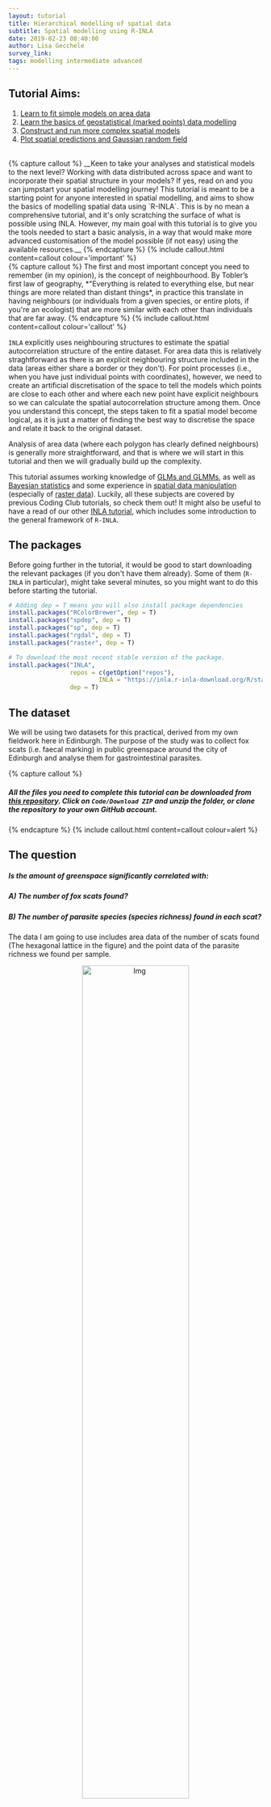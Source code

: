 ```yaml
---
layout: tutorial
title: Hierarchical modelling of spatial data
subtitle: Spatial modelling using R-INLA
date: 2019-02-23 08:40:00
author: Lisa Gecchele
survey_link:
tags: modelling intermediate advanced
---
```


## Tutorial Aims:

1. [Learn to fit simple models on area data](#lattice)
2. [Learn the basics of geostatistical (marked points) data modelling](#point)
3. [Construct and run more complex spatial models](#increasecomplexity)
4. [Plot spatial predictions and Gaussian random field](#modelpredictions)

<br>
{% capture callout %}
__Keen to take your analyses and statistical models to the next level? Working with data distributed across space and want to incorporate their spatial structure in your models? If yes, read on and you can jumpstart your spatial modelling journey! This tutorial is meant to be a starting point for anyone interested in spatial modelling, and aims to show the basics of modelling spatial data using `R-INLA`.
This is by no mean a comprehensive tutorial, and it's only scratching the surface of what is possible using INLA. However, my main goal with this tutorial is to give you the tools needed to start a basic analysis, in a way that would make more advanced customisation of the model possible (if not easy) using the available resources.__
{% endcapture %}
{% include callout.html content=callout colour='important' %}
<br>
{% capture callout %}
The first and most important concept you need to remember (in my opinion), is the concept of neighbourhood. By Tobler’s first law of geography, *"Everything is related to everything else, but near things are more related than distant things*, in practice this translate in having neighbours (or individuals from a given species, or entire plots, if you're an ecologist) that are more similar with each other than individuals that are far away.
{% endcapture %}
{% include callout.html content=callout colour='callout' %}


`INLA` explicitly uses neighbouring structures to estimate the spatial autocorrelation structure of the entire dataset. For area data this is relatively straghtforward as there is an explicit neighbouring structure included in the data (areas either share a border or they don't). For point processes (i.e., when you have just individual points with coordinates), however, we need to create an artificial discretisation of the space to tell the models which points are close to each other and where each new point have explicit neighbours so we can calculate the spatial autocorrelation structure among them. Once you understand this concept, the steps taken to fit a spatial model become logical, as it is just a matter of finding the best way to discretise the space and relate it back to the original dataset.

Analysis of area data (where each polygon has clearly defined neighbours) is generally more straightforward, and that is where we will start in this tutorial and then we will gradually build up the complexity.

This tutorial assumes working knowledge of <a href="https://ourcodingclub.github.io/tutorials/mixed-models/" target="_blank">GLMs and GLMMs</a>, as well as <a href="https://ourcodingclub.github.io/tutorials/mcmcglmm/" target="_blank">Bayesian statistics</a> and some experience in <a href="https://ourcodingclub.github.io/tutorials/maps/" target="_blank">spatial data manipulation</a> (especially of  <a href="https://ourcodingclub.github.io/tutorials/spatial/" target="_blank">raster data</a>). Luckily, all these subjects are covered by previous Coding Club tutorials, so check them out! It might also be useful to have a read of our other <a href="https://ourcodingclub.github.io/tutorials/inla/" target="_blank">INLA tutorial</a>, which includes some introduction to the general framework of `R-INLA`.

## The packages

Before going further in the tutorial, it would be good to start downloading the relevant packages (if you don't have them already). Some of them (`R-INLA` in particular), might take several minutes, so you might want to do this before starting the tutorial.

```R
# Adding dep = T means you will also install package dependencies
install.packages("RColorBrewer", dep = T)
install.packages("spdep", dep = T)
install.packages("sp", dep = T)
install.packages("rgdal", dep = T)
install.packages("raster", dep = T)

# To download the most recent stable version of the package.
install.packages("INLA",
                 repos = c(getOption("repos"),
                         INLA = "https://inla.r-inla-download.org/R/stable"),
                 dep = T)
```

## The dataset

We will be using two datasets for this practical, derived from my own fieldwork here in Edinburgh. The purpose of the study was to collect fox scats (i.e. faecal marking) in public greenspace around the city of Edinburgh and analyse them for gastrointestinal parasites.

{% capture callout %}
##### __All the files you need__ to complete this tutorial can be downloaded from [this repository](https://github.com/ourcodingclub/spatial-inla). __Click on `Code/Download ZIP` and unzip the folder, or clone the repository to your own GitHub account.__
{% endcapture %}
{% include callout.html content=callout colour=alert %}

## The question

##### Is the amount of greenspace significantly correlated with:
##### A) The number of fox scats found?
##### B) The number of parasite species (species richness) found in each scat?

The data I am going to use includes area data of the number of scats found (The hexagonal lattice in the figure) and the point data of the parasite richness we found per sample.

<center> <img src="{{ site.baseurl }}/assets/img/tutorials/spatial-inla/FIG01_Dataset.jpg" alt="Img" style="width: 65%; height:auto;"/></center>
<center>Dataset overview</center>

<a name="lattice"></a>
## Learn to fit simple models on area data

{% capture callout %}
These kind of data are normally found in epidemiological, ecological or social sciences studies. In brief, the data report a value (often it's the number of cases of a disease) per area, which could be an administrative district, such as a post-code area, council area, region and so on. The main characteristic of area data is that there are explicit neighbours for each area, which makes computing the autocorrelation structure much easier.
A special subset of area data are lattice data, which reports area data from a regular grid of cells (like what we have here). This type of area data is genrally preferable as the space is split in more comparable areas and the space discretisation is more even. However, having this kind of area data is rare, as lattice data are generally constructed specifically from points (in which case it would be best to use the points directly), while real area data generally are derived from surveys done at administrative district levels, which are not regular in shape by nature.  
{% endcapture %}
{% include callout.html content=callout colour='callout' %}

Modelling area data in INLA is relatively straightforward (at least compared to point datasets). This is due to the fact that the areas already have explicit neighbours (you can tell just looking at the figure which cells are next to which others).
This means that all we need to do is to translate this into an adjacency matrix which specifies the neighbouring system of our dataset in a way that INLA can understand, then we can fit the model straight away (this is firmly NOT the case with point datasets).

__The aim of this section is to carry out a spatial analysis on area data. Here, we are going to test the hypothesis that a higher greenspace ratio (a higher percentage of green areas) is associated with a higher number of scats found. We are going to use a dataset I have modified for the purpose of this tutorial. The data refer to the number of fox scats found in the city of Edinburgh during a 6 months survey of every public green area in the city.__

To do so, I have constructed a lattice that covers the study area, and for each zone recorded the number of scats found, along with the greenspace ratio, calculated using the <a href="https://digimap.edina.ac.uk/webhelp/os/data_information/os_products/scotlands_greenspace_map.htm" target="_blank">Greenspace Dataset</a> from Edina Digimap.

```R
# Load the lattice shapefile and the fox scat data
require(sp)  # package to work with spatial data
require(rgdal)  # package to work with spatial data

# Fox lattice is a spatial object containing the polygons constructed on the basis of the data
# (normally you would use administrative district)
Fox_Lattice <- readOGR("Fox_Lattice/Fox_Lattice.shp")

#Warning message:
#In readOGR("Fox_Lattice/Fox_Lattice.shp") : Z-dimension discarded
# Ignore this warning message, this is showing since there is not a z-value assigned to each cell (we have attached our response value as a data frame instead)

require(RColorBrewer)
# Create a colour palette to use in graphs
my.palette <- brewer.pal(n = 9, name = "YlOrRd")

# Visualise the number of scats across space
spplot(obj = Fox_Lattice, zcol = "Scat_No",
       col.regions = my.palette, cuts = 8)
```

<center> <img src="{{ site.baseurl }}/assets/img/tutorials/spatial-inla/FIG02_Scat_No.jpeg" alt="Img" style="width: 65%; height:auto;"/></center>
<center>Number of fox scats across space</center>

As mentioned previously, `INLA` needs to know which areas are neighbouring, so it can compute the spatial autocorrelation structure, we do that by computing the adjacency matrix.

``` R
# We can extract the data frame attached to the shape (file extensioon shp) object
Lattice_Data <- Fox_Lattice@data
str(Lattice_Data)

require(spdep)  # a package that can tabulate contiguity in spatial objects, i.e., the state of bordering or being in contact with something
require(INLA)  # for our models!

# Specify the adjacency matrix
Lattice_Temp <- poly2nb(Fox_Lattice)  # construct the neighbour list
nb2INLA("Lattice.graph", Lattice_Temp) # create the adjacency matrix in INLA format
Lattice.adj <- paste(getwd(),"/Lattice.graph",sep="") # name the object

inla.setOption(scale.model.default = F)
H <- inla.read.graph(filename = "Lattice.graph")  # and save it as a graph

# Plot adjacency matrix
image(inla.graph2matrix(H), xlab = "", ylab = "")
```

This matrix shows the neighbouring for each cell. You have the cell numerical ID (`ZONE_CODE`) on both axis and you can find which cells they are neighbouring with (plus the diagonal which means that the cells neighbour with themselves). For example you can trace with your eyes cell number 50 and see its neighbours (cells 49 and 51). Each line will have up to 6 neighbours (hexagons have 6 edges), corresponding to the number of neighbours of the lattice cell. Note that in this case the cells were already sorted in alphabetical order so they are only adjacent to ones with a similar name, so you have a clump of adjacent cells around the diagonal line. When using administrative districts this matrix will likely be messier.

<center> <img src="{{ site.baseurl }}/assets/img/tutorials/spatial-inla/FIG02b_Adjacency Matrix.jpeg" alt="Img" style="width: 65%; height:auto;"/></center>
<center>Adjacency matrix</center>

We also need to specify the model formula. This model will test whether there is a linear effect of greenspace ratio (`GS_ratio`) on the number of fox scats found in each area across Edinburgh. We will do the model formula first, which doesn't actually run our model, and we will do the running part in the next step.

``` R
formula <- Scat_No ~ 1 + GS_Ratio + # fixed effect
  f(ZONE_CODE, model = "bym",       # spatial effect: ZONE_CODE is a numeric identifier for each area in the lattice  (does not work with factors)
    graph = Lattice.adj)            # this specifies the neighbouring of the lattice areas
```

{% capture callout %}
_NOTE:_ The spatial effect is modelled using the BYM (Besag, York and Mollie's model) is the model type usually used to fit area data. CAR (conditional auto-regressive) and besag models are other options, but here we will focus on BYM since that is appropriate way to model the spatial effect when working with area data. Now we are ready to run our model!
{% endcapture %}
{% include callout.html content=callout colour='callout' %}

```r
# Finally, we can run the model using the inla() function
Mod_Lattice <- inla(formula,     
                    family = "poisson",  # since we are working with count data
                    data = Lattice_Data,
                    control.compute = list(cpo = T, dic = T, waic = T))  
# CPO, DIC and WAIC metric values can all be computed by specifying that in the control.compute option
# These values can then be used for model selection purposes if you wanted to do that

# Check out the model summary
summary(Mod_Lattice)
```

We've now ran our first `INLA` model, nice one!

__In the output you can find some general information about the model: the time it took to run, a summary of the fixed effects, and model selection criteria (if you have specified them in the model), as well as the precision for any random effects (in this case just our spatial component `ZONE_CODE`). It is important to remember that `INLA` works with precision (tau = 1/Variance), so higher values of precision would correspond to lower values of variance.__

We can see that `GS_Ratio` has a positive effect on the number of scats found (the 0.025q and 0.075 quantiles do not cross zero so this is a "significant" positive effect), and that the iid (random factorial effect) of `ZONE_CODE` id has a much lower precision than the spatial effect, which means that using `ZONE_CODE` as a standard factorial random effect would probably suffice in this case.

### Setting priors

__We can also set priors for the hyperparameters (the parameters of the prior distribution) by specifying them in the formula. `INLA` works with precision (tau = 1/Variance) so a very low precision corresponds to a very high variance by default. Keep in mind that the priors need to be specified for the linear predictor of the model (so they need to be transformed according to the data distribution) in this case they follow a log gamma distribution (since it's a Poisson model).__

```R
formula_p <- Scat_No ~ 1 + GS_Ratio +
  f( ZONE_CODE, model = "bym",
     graph = Lattice.adj,
     scale.model = TRUE,
     hyper = list(
       prec.unstruct = list(prior = "loggamma", param = c(1,0.001)),   # precision for the unstructured effect (residual noise)
       prec.spatial =  list(prior = "loggamma", param = c(1,0.001))    # precision for the spatial structured effect
       )
     )

Mod_Lattice_p <- inla(formula_p,
                    family = "poisson",
                    data = Lattice_Data,
                    control.compute = list(cpo = T)
                  )

summary(Mod_Lattice_p)

# We can extract the summary of the fixed effects (in this case only GS)
round(Mod_Lattice$summary.fixed, 3)
```

The posterior mean for the random (spatial) effect can also be computed and plotted overlayed to the lattice. To do so, we need to extract the posterior mean of the spatial effect for each of the cells in the lattice (using the `emarginal()` function) and then add it to the original shapefile so we can map it.

This represents the distribution in space of the response variable, once you accounted for the covariates included in the model. Think of it as the "real distribution" of the response variable in space, according to the model (obviously this is only as good as the model we have and will suffer if the estimation are poor, we have missing data or we failed to include an important covariate in our model).

First we select the marginal posterior distributions of the spatial random effect for each area using the `Nareas` index, then we use `lapply()` to calculate the value of the posterior mean of the spatial random effect (zeta) from the marginal distributions for each #area (we exponentiate the distibutions to convert them into real numbers, as the output of the model is expressed in the linear predictor scale of the model which was a log scale).

```R
# Calculating the number of areas
Nareas <- length(Lattice_Data[,1])

# select the posterior marginal distribution for each zone
# these correspond to the first 347 (number of cells) items of the marginal distribution for the spatial random effect (zeta)
zone.index <- Mod_Lattice$marginals.random$ZONE_CODE[1:Nareas]
# exponentiate each of the zone marginals to return it to its original values (remember that this is a poisson model so all the components of the model are log-transformed)
zeta <- lapply(zone.index,function(x) inla.emarginal(exp,x))  

zeta.cutoff <- c(0, 1, 2, 5, 9, 15, 20, 35, 80, 800)   # we make a categorisation to make visualisation easier
cat.zeta <- cut(unlist(zeta),
                breaks = zeta.cutoff,
                include.lowest = TRUE)

# Create a dataframe with all the information needed for the map
maps.cat.zeta <- data.frame(ZONE_CODE = Lattice_Data$ZONE_CODE,
                            cat.zeta = cat.zeta)

# Create a new polygon from Fox_Lattice and add the value of the posterior mean
Fox_Lattice_post <- Fox_Lattice
data.fox.post <- attr(Fox_Lattice_post, "data")
attr(Fox_Lattice_post, "data") <- merge(data.fox.post,
                                       maps.cat.zeta,
                                       by = "ZONE_CODE")
```

Now we are ready to make a colour palette and make our map!

```r
my.palette.post <- rev(brewer.pal(n = 9, name = "YlGnBu"))
spplot(obj = Fox_Lattice_post, zcol = "cat.zeta",
       col.regions = my.palette.post)
```

<center> <img src="{{ site.baseurl }}/assets/img/tutorials/spatial-inla/FIG03_PostMean.jpeg" alt="Img" style="width: 65%; height:auto;"/></center>
<center>Posterior means mapped across space showing the number of fox scats as per our model.</center>

Similarly, we can plot the uncertainty associated with the posterior mean. As with any modelling, important to think not just about the mean, but how confident we are in that mean.

```R
a <- 0
prob.zone <- lapply(zone.index, function(x) {1 - inla.pmarginal(a, x)})

prob.zone.cutoff <- c(0, 0.1, 0.3, 0.4, 0.5, 0.6, 0.7, 0.8, 0.9, 1)
cat.prob.zone <- cut(unlist(prob.zone),
                    breaks = prob.zone.cutoff,
                    include.lowest = T)

# Create a new polygon from Fox_Lattice and add the value of the posterior sd
maps.cat.prob.zone <- data.frame(ZONE_CODE = Lattice_Data$ZONE_CODE,
                                cat.prob.zone = cat.prob.zone)

Fox_Lattice_var <- Fox_Lattice
data.fox.var <- attr(Fox_Lattice_var, "data")
attr(Fox_Lattice_var, "data") <- merge(data.fox.var,
                                       maps.cat.prob.zone,
                                       by = "ZONE_CODE")

my.palette.var <- brewer.pal(n = 9, name = "BuPu")
spplot(obj = Fox_Lattice_var, zcol = "cat.prob.zone",
       col.regions = my.palette.var, add = T)
```

<center> <img src="{{ site.baseurl }}/assets/img/tutorials/spatial-inla/FIG04_PostVar.jpeg" alt="Img" style="width: 65%; height:auto;"/></center>
<center>Uncertainty in the posterior means mapped across space as per our model.</center>
<br>
{% capture callout %}
Note that the posterior mean is highest where we have the higher level of uncertainty. We have some area where the response variable reaches really high numbers, this is due to missing GS data in this areas (GS=0), so the model compensates for it; however, these are the areas where we also have the highest uncertainty, because the model is unable to produce accurate estimates.
{% endcapture %}
{% include callout.html content=callout colour='important' %}

<a name="point"></a>

## Learn the basics of geostatistical (marked points) data modelling

{% capture callout %}
For this analysis, we will be using geostatistical data, also known as marked points. This is one of the most common type of spatial data. It includes points (with associated coordinates), which have a value attached, which is generally the measurement of the response variable we are interested here. The idea is that these points are the realisation of a smooth spatial process that happens everywhere in space, and the points are just samples of this process (we will never be able to sample the entire process as there are infinite points in the continuous space).

__A classic example would be soil Ph: this is a property of the soil and it exists everywhere, but we will only measure it at some locations. By linking the values we have collected with other measurements we could find out that soil Ph is dependent on precipitation level, or vegetation type, and (with enough information) we could be able to reconstruct the underlying spatial process.__

We are generally interested in understanding the underlying process (which variable influences it? how does it change in space and time?) and to recreate it (by producing model predictions).
{% endcapture %}
{% include callout.html content=callout colour='callout' %}

In this example, we are going to be using the same points I used to generate the dataset for the spatial data (the Edinburgh fox scats), but we will be looking at the number of parasites species (`Spp_Rich`) found in each scat. The dataset include the location of each point (each one a scat found during the survey), but what we are interested in modelling here is the number of parasite species found in each scat. This means that each point in the dataset has a value attached (a mark, hence the name marked point process), which is what we are interested in modelling.
In this case we do not have explicit neighbours for the points, so we will need to construct an artificial discretisation of the space and tell INLA the neighbouring structure of the discretisation.

The dataset also contains a number of other variables associated with each sample:

- JanDate (the date when the sample was collected)
- Site (which park was it collected from),
- Greenspace variability (`GS_Var`) which is a categorical variable measuring the number of different greenspace types (Low, Med, High)

__In this case we are going to model the species richness of gastrointestinal parasites as a function of greenspace ratio, while taking into account both the spatial effect and the other covariates mentioned just above.__

```R
Point_Data <- read.csv("Point_Data.csv")
str(Point_Data)
```

When transforming the point dataset into a spatial object, we need to specify a Coordinate Reference System (CRS). The coordinates for this dataset are expressed in Easting / Northing and it's projected using the British National Grid (BNG). This is important in case you are using multiple shapefiles which might not be in the same coordinate system, and they will have to be projected accordingly.

{% capture callout %}
_NOTE:_ The choice of CRS should be done on the basis of the extent of the study area.
- __Small areas__ - For small areas (such as this), Easting-Northing coordinate systems are best. They effectively express the coordinates on a flat surface (which does not take into account the globe curvature and consequent modification of the projection shape).
- __Medium-sized studies__ - We should use Latitude-Longitude for medium-sized studies (country level/ multi country levels), as this will take into account a more realistic shape of the map.
- __Continental and global-scale studies__ - Finally, for studies conducted at continental and global scale, we should use radians and fit the mesh taking into account the curvature of the globe.
{% endcapture %}
{% include callout.html content=callout colour='important' %}

__The type of coordinates is important as several steps in the code are unit-specific and should be modified accordingly. I will point them out as they come up. To illustrate this concept, I will plot the points against the shapefile of Scotland, derived from <a href="https://gadm.org/index.html" target="_blank">GADM website</a> (an excellent source for administrative district shapefiles), which is mapped using Lat-Long.__

```R
require(rgdal)

# First, we need the coordinates of the points
Loc <- cbind(Point_Data$Easting, Point_Data$Northing)
# Then we can transform our dataset in a spatial object (a spatial point dataframe)
Fox_Point <- SpatialPointsDataFrame(coords = Loc, data = Point_Data, match.ID = T,
                                    proj4string = CRS("+proj=tmerc +lat_0=49 +lon_0=-2 +k=0.9996012717 +x_0=400000 +y_0=-100000 +ellps=airy +units=m +no_defs"))

par(mfrow = c(1,1), mar = c(1,1,1,1))
plot(Fox_Point, col = 2, pch = 16, cex = 0.5)

# Load the UK shapefile and subset the Scotland polygon
UK_Shape <- readOGR(dsn = "United Kingdom", layer = "gadm34_GBR_1")
Scot_Shape <- UK_Shape[UK_Shape$NAME_1 == "Scotland",]

# Using the proj4string() function we can check the projection of the shapefile
proj4string(Scot_Shape)
# You should see "+proj=longlat +datum=WGS84 +no_defs +ellps=WGS84 +towgs84=0,0,0"
```

This is the standard latitude/longitude coordinate system, which is projected in a geodesic system (taking into account the curvature of the globe). Most shapefiles (especially at country level) will use this coordinate system. This <a href="https://www.nceas.ucsb.edu/~frazier/RSpatialGuides/OverviewCoordinateReferenceSystems.pdf" target="_blank">Cheatsheet </a> provides more context and explains how to specify the right coordinate system using R notation.

Trying to plot both our points and our shapefile in the same map will not work as they cannot be plotted in their coordinates are expressed in different systems.

```R
plot(Fox_Point, col = 2, pch = 16, cex = 0.5)
plot(Scot_Shape, add = T)
```

<center> <img src="{{ site.baseurl }}/assets/img/tutorials/spatial-inla/FIG05_Point_wrongCRS.jpeg" alt="Img" style="width: 65%; height:auto;"/></center>
<center>Mixing up different coordinate systems results in a wrong graph!</center>

However, if we change the transform the CRS of `Scot_Shape` using the `spTransform()` function, we can correctly map correctly the fox scats and the Scotland shapefile together.
```R
foxcrs <- CRS("+proj=tmerc +lat_0=49 +lon_0=-2 +k=0.9996012717 +x_0=400000 +y_0=-100000 +ellps=airy +units=m +no_defs")

Scot_Shape_BNG <- spTransform(Scot_Shape, foxcrs)

plot(Fox_Point, col = 2, pch = 16, cex = 0.5)
plot(Scot_Shape_BNG, add = T)
```

<center> <img src="{{ site.baseurl }}/assets/img/tutorials/spatial-inla/FIG06_Point_rightCRS.jpeg" alt="Img" style="width: 65%; height:auto;"/></center>
<center>And now all is fine!</center>

__Now that the data is properly loaded, we can start putting together all the components required by a geostatistical `INLA` model. We'll start fitting just a simple base model with only an intercept and spatial effect in it and build up complexity from there.__

{% capture callout %}
### The absolutely essential component of a model are:

- The mesh
- The projector matrix
- The correlation structure specifier (spde)
- The formula
{% endcapture %}
{% include callout.html content=callout colour='important' %}

### The Mesh
__Unlike the area data, point data do not have explicit neighbours and thus we would have to calculate the autocorrelation structure between each possible point existing in space, which is obviously imposssible. For this reason, the first step is to discretise the space to create a mesh that would create artificial (but useful) set of neighbours so we could calculate the autocorrelation between points. `INLA` uses a triangle mesh, because is much more flexible and can be adapted to irregular spaces. There are several options that can be used to adjust the mesh.__

I will not spend a lot of time explaining the mesh as there are a number of excellent tutorials that do a much better job than I could (check out <a href="https://haakonbakka.bitbucket.io/btopic126.html" target="_blank">this one</a> for example), and I find defining the mesh is the easiest part of this `INLA` modelling process!

```R
# Now we can construct the mesh around our points
Mesh1 <- inla.mesh.2d(Loc,
                      max.edge = c(500))       # this part specify the maximum lenght of the triangle edge.
                                               # THIS NEEDS TO BE SPECIFIED IN COORDINATE UNITS (in this case this would be in metres)
Mesh2 <- inla.mesh.2d(Loc,
                      max.edge = c(900, 2000)) # We can also specify an outer layer with a lower triangle density where there are no points to avoid edge effect

Mesh3 <- inla.mesh.2d(Loc,
                      max.edge = c(900, 2000),
                      cutoff = 500)            # The cutoff is the distance at which two points will be considered as one. Useful for dataset with a lot of points clamped together

Mesh4 <- inla.mesh.2d(Loc,
                      max.edge = c(900, 2000),
                      cutoff = 500,
                      offset = c(1000, 1000))    # The offset control the extension of the two layer (high and low triangle density)
```

__Ideally, we aim to have a regular mesh with an inner layer of triangles, without clumping and with a smooth, lower density of triangles on the outer layer.__

```r
par(mfrow = c(2,2), mar = c(1,1,1,1))
plot(Mesh1,asp = 1, main = "")
points(Loc, col = 2, pch = 16, cex = 0.1)

plot(Mesh2,asp = 1, main = "")
points(Loc, col = 2, pch = 16, cex = 0.1)

plot(Mesh3,asp = 1, main = "")
points(Loc, col = 2, pch = 16, cex = 0.1)

plot(Mesh4,asp = 1, main = "")
points(Loc, col = 2, pch = 16, cex = 0.1)
```

<center> <img src="{{ site.baseurl }}/assets/img/tutorials/spatial-inla/FIG07_Meshes.jpeg" alt="Img" style="width: 65%; height:auto;"/></center>
<center>Here is the progression of our meshes!</center>

__The third Mesh seems the most regular and appropriate for this dataset.__

```R
par(mfrow = c(1,1), mar = c(1,1,1,1))
plot(Mesh3,asp = 1, main = "")
points(Fox_Point, col = 2, pch = 16, cex = 1)
plot(Scot_Shape_BNG, add=T)
```

<center> <img src="{{ site.baseurl }}/assets/img/tutorials/spatial-inla/FIG08_Right_Mesh.jpeg" alt="Img" style="width: 65%; height:auto;"/></center>
<center>Here is the best mesh to use.</center>

{% capture callout %}
_NOTE:_ You can see that the mesh extends past the coastline into the sea. Since we are trying to evaluate the effect of greenspace ratio on the parasite species of foxes, it makes no sense to include area that are part of the sea in the mesh. There are two possible solutions: the first is to run the model using this mesh and then simply ignore the results the model provides for the sea area. The second is to modify the mesh to reflect the coastline.

Keep in mind that you can either use shapefiles or create nonconvex hulls around the data and use those shapes to create bespoke meshes. Check out the <a href="https://onlinelibrary.wiley.com/doi/10.1111/jtsa.12201" target="_blank">Blangiardo & Cameletti book(chapter 6)</a> for more exhaustive examples.

{% endcapture %}
{% include callout.html content=callout colour='important' %}

### Projector matrix

__Now that we have constructed our mesh, we need to relate the data points to the mesh vertices. The projector matrix provides the model with the neighborhood structure of the dataset using the mesh vertex as explicit neighbours__

As mentioned before, geostatistical data do not have explicit neighbours, so we need to artificially discretise the space using the mesh. The projector matrix projects the points onto the mesh where each vertex has explicitly specified neighbours. If the data point falls on the vertex (a vertex is each angular point of a polygon, here a triangle), then it will be directly related to the adjacent vertices (like the blue point in the figure). However, if the datapoints falls within a mesh triangle (dark red point), its weight will be split between the tree vertices according to the proximity of the to each vertex (the red, orange and yellow points with the dark border). The original data point will then have a larger number of "pseudo-neighbours" according to the neighbours of vertices defining the triangles, weighted in a similar manner than those vertices (however, the total weight of each datapoint will always be one.

<center> <img src="{{ site.baseurl }}/assets/img/tutorials/spatial-inla/FIG08b_Proj_Mat.jpg" alt="Img" style="width: 65%; height:auto;"/></center>
<center>Graphic representation of how the projection matrix creates neighbours.</center>

The projector matrix automatically computes the weight vector for the neighbourhood of each point and is calculated by providing the mesh and the locations of the datapoints to the `inla.spde.make.A()` function.
```R
A_point <- inla.spde.make.A(Mesh3, loc = Loc)
dim (A_point)
# [1] 223 849    # Number of points  # Number of nodes int he mesh
```

### SPDE

__The SPDE (Stochastic Partial Differential Equation) is the mathematical solution to the Matérn covariance function and it is effectively what allows INLA to efficiently compute the spatial autocorrelation structure  of the dataset at the mesh vertices.
It calculates the correlation structure between the vertices of the mesh (which will then be weighted by the vectors calculated using the projector matrix to calculate the correlation matrix applicable to the actual dataset).__

```R
spde1 <- inla.spde2.matern(Mesh3,
                            alpha = 2) # alpha is 2 by default, for most models this can be left as it is (needs to be adjusted for 3D meshes)

spde1$n.spde
#[1] 849   # the dimension of the spde is the same as the mesh vertices
```

### Fitting a basic spatial model

__We will first fit a model only including an intercept and the spatial effect to show how to code this. This model is simply testing the effect of the spatial autocorrelation on the parasite species richness, without including any other covariate.__

One thing to keep in mind is that `INLA` syntax codes nonlinear effects using the format `f(Covariate Name, model = Effect Type)`. In the case of the spatial effect, the model name is the name you assigned to the SPDE (spde1 in this case). Stay tuned for other type of nonlinear effects coming up later in the tutorial!

```R
#First, we specify the formula
formula_p1 <- y ~ -1 + Intercept +
  f(spatial.field1, model = spde1)       # this specifies the spatial random effect. The name (spatial.field1) is of your choosing but needs to be the same you will include in the model
```

__We have our formula and we're ready to run the model!__

```r
# Now we can fit the proper model using the inla() function
Mod_Point1 <- inla(formula_p1,
                data = list( y = Point_Data$Spp_Rich,         # response variable
                            Intercept = rep(1,spde1$n.spde),   # intercept (manually specified)
                            spatial.field1 = 1:spde1$n.spde),  # the spatial random effect (specified with the matern autocorrelation structure from spde1)   
                control.predictor = list( A = A_point,
                                          compute = T),       # this tells the model to compute the posterior marginals for the linear predictor
                control.compute = list(cpo = T))
```

__Now that the model has ran, we can explore the results for the fixed and random effects.__

```r
# We can access the summary of fixed (just intercept here) and random effects by using
round(Mod_Point1$summary.fixed,3)
round(Mod_Point1$summary.hyperpar[1,],3)
```

__We can also compute the random term variance by using the `emarginal()` function (remember that INLA works with precisions so we cannot directly extract the variance).__

{% capture callout %}
_NOTE:_ `INLA` offers a number of functions to manipulate posterior marginals. We are only going to use the `emarginal()` (which computes the expectations of a function and is used, among other things, to transform precision to variance) for this tutorial, but it is worth knowing that there is a full roster of function for marginal manipulation, such as sampling from the marginals, transforming them or computing summary statistics.
{% endcapture %}
{% include callout.html content=callout colour='callout' %}

<center> <img src="{{ site.baseurl }}/assets/img/tutorials/spatial-inla/TAB_01_PostMarg functions.jpg" alt="Img" style="width: 65%; height:auto;"/></center>
<center>(Krainski et al 2018, Chapter 1)</center>

__Back to extracting our random term variance now.__

```R
inla.emarginal(function(x) 1/x, Mod_Point1$marginals.hyper[[1]])

# In order to extract the relevant information on the spatial field we will need to use the inla.spde2.result() function
Mod_p1.field <- inla.spde2.result(inla = Mod_Point1,
                                 name = "spatial.field1", spde = spde1,
                                 do.transf = T)     # This will transform the results back from the internal model scale

names(Mod_p1.field) # check the component of Mod_p1.field
```

<big>The two most important things we can extract here are the range parameter (kappa), the nominal variance (sigma) and the range (r, radius where autocorrelation falls below 0.1)). These are important parameters of the spatial autocorrelation: the higher the Kappa, the smoother the spatial autocorrelation structure (and the highest the range). Shorter range indicates a sharp increase of autocorrelation between closely located points and a stronger autocorrelation effect.</big>

```R
inla.emarginal(function(x) x, Mod_p1.field$marginals.kappa[[1]])             #posterior mean for kappa
inla.hpdmarginal(0.95, Mod_p1.field$marginals.kappa[[1]])                    # credible intervarls for Kappa

inla.emarginal(function(x) x, Mod_p1.field$marginals.variance.nominal[[1]])  #posterior mean for variance
inla.hpdmarginal(0.95, Mod_p1.field$marginals.variance.nominal[[1]])         # CI for variance

inla.emarginal(function(x) x, Mod_p1.field$marginals.range.nominal[[1]])     #posterior mean for r (in coordinates units)
inla.hpdmarginal(0.95, Mod_p1.field$marginals.range.nominal[[1]])            # CI for r
```

<a name="increasingcomplexity"></a>
## Construct and run more complex spatial models

Normally we are interested in fitting models that include covariates (and we are interested in how these covariates influence the response variable while taking into account spatial autocorrelation. In this case, we need to add another step in the model construction.
We will retain the same mesh we used before (`Mesh3`), and the projector matrix (`A_point`), and we will continue from there.
I am going to mention in passing a variety of custumisations to the model (such as spatio-temporal modelling). While I think it's beyond the scope of this practical for me to go into details for the many possible customisations, you can find a lot of useful examples (and code) in <a href="https://www.taylorfrancis.com/books/9780429031892" target="_blank">the recent book "Advanced Spatial Modeling with Stochastic Partial Differential Equations Using R and INLA"</a>, which also includes really useful tables of customisation options for the `inla()` function.

{% capture callout %}
#### We are now going to expand our model to include all the available components:

- The mesh
- The projector matrix
- The correlation structure specifier (SPDE), including __PC priors__ on the spatial structure
- __The spatial index__
- __The stack__
- The formula
{% endcapture %}
{% include callout.html content=callout colour='important' %}

### Specify PC priors

__We can provide priors to the spatial term. A special kind of priors (penalised complexity or pc priors) can be imposed on the `SPDE`. These priors are widely used as they (as the name suggests) penalise the complexity of the model. In practice they shrink the spatial model towards the base model (one without a spatial term). To do so we apply weakly informative priors that penalise small ranges and large variances.__
Check out the <a href="https://www.tandfonline.com/doi/full/10.1080/01621459.2017.1415907" target="_blank">Fulgstag et al (2018)</a> paper for a more detailed theoretical explanation of how PC priors work.

```R
spde.pc   <- inla.spde2.pcmatern(Mesh3,                      # inla.spde2.pcmatern() instead of inla.spde2.matern()"
                                 prior.range = c(500,0.01),  # the probability that the range is less than 300 (unit) is 0.01. The range here should be rather large (compare to the dataset extension)
                                 prior.sigma = c(1, 0.01))   # the probability that variance (on the log scale) is more that 1 is 0.01
```

### Spatial index

__One useful step includes constructing a spatial index. This will provide all the required elements to the SPDE model. This is not strictly necessary, unless you want to create multiple spatial fields (e.g. year-specific spatial fields). The number of replicates will produce `iid` independent, identically distributed replicates (the variance will be equally distributed between the levels, which is equivalent to a GLM standard factorial effect), while the number of groups will produce dependent replicates (each level of the group will depend from the previous/following one).__

Shown beneath are the default settings for the index (no replicates or groups are specified):

```R
s.index <- inla.spde.make.index(name = "spatial.field2",
                                n.spde = spde.pc$n.spde,
                                n.group = 1,
                                n.repl = 1)
```

### The Stack

__The stack has become infamous for being particularly fiddly to handle, but in short, it provides all the elements that are going to be used in the model. It includes the data, the covariates (including linear and non-linear ones), and the index for each of them. One thing that is useful to remeber is that the stack does NOT automatically include an intercept, so this will need to be specified explicitly.__

```R
# We need to limit the number of levels that greeen space (GS_Ratio) has. This way, GS can only have 100 levels between 0 and 100
Point_Data$GS_Ratio2 <- round(Point_Data$GS_Ratio*100)

StackEst <- inla.stack(data = list(y = Point_Data$Spp_Rich),               # First off, the response variable

                        A = list(A_point, 1),                              # Then the projector matrix (for the spatial effect) and a linear vector (1) for the other effects

                        effects = list(c(s.index, list(Intercept = 1)),    # The effects are organised in a list of lists. spatial effect and intercept first

                                       list(GS_Var = Point_Data$GS_Var,    # Then all the other effects. We will specify the type of effect using the formula
                                            GS_Ratio = Point_Data$GS_Ratio2,
                                            JanDate = Point_Data$JanDate,
                                            SiteID = Point_Data$Site)),

                        tag="Est")                                          # The tag specify the name of this stack
```
{% capture callout %}
_NOTE:_ The intercept in this case is fit to be constant in space (it is fit together with the spatial effect, which means that it is always 1 at each of the n.spde vertices of the mesh). This is not necessarily the case, if you want to fit the intercept to be constant through the dataset (and hence be affected by the spatial effect), you can code it together with the list of the other covariates, but keep in mind that then you will need to specify intercept as `Intercept = rep(1, n.dat)`, where n.dat is the number of datapoints in the dataset (rather then the number of mesh vertices).
{% endcapture %}
{% include callout.html content=callout colour='callout' %}

### Fitting the model

__In the formula, we specify what kind of effect each covariate should have. Linear variables are specified in a standard GLM way, while random effects and non-linear effects need to be specified using the `f(Cov Name, model = Effect Type)` format, similarly to what we have seen so far for the spatial effect terms.__

```R
formula_p2 <- y ~ - 1 + Intercept + GS_Var +  # linear covariates
  f(spatial.field2, model = spde.pc) +        # the spatial effect is specified using the spde tag (which is why we don't use the "" for it)
  f(GS_Ratio, model = "rw2") +                # non-linear effects such as random walk and autoregressive effects (rw1/rw2/ar1) can be add like this
  f(JanDate,model = "rw1") +                  # rw1 allows for less smooth transitions between nodes (useful for temporal data)
  f(SiteID,model = "iid")                     # Categorical random effects can be added as independent identically distributed effects ("iid")

```

Finally, we're ready to run the model. This include the stack (which data are to be included), the formula (how are the covariates modelled), and the details about the model (such as computing model selection tools or make predictions). __This model tests the effect of the `GS_ratio` (the greenspace ratio) and GS variability on the parasite species richness, while accounting for spatial autocorrelation, temporal autocorrelation and the site where the sample was found (to account for repeat sampling).__

```R
Mod_Point2 <- inla(formula_p2,
               data = inla.stack.data(StackEst, spde=spde.pc),
               family = "poisson",
               control.compute = list(cpo = TRUE),
               control.predictor = list(A = inla.stack.A(StackEst),
                                        compute = T))

# This time we will have more effects to examine in the fixed and random effect summaries
round(Mod_Point2$summary.fixed,3)
round(Mod_Point2$summary.hyperpar,3)

# We can extract the posterior mean of the variance for the other random effects
inla.emarginal(function(x) 1/x, Mod_Point2$marginals.hyperpar$`Precision for SiteID`)
inla.emarginal(function(x) 1/x, Mod_Point2$marginals.hyperpar$`Precision for JanDate`)
inla.emarginal(function(x) 1/x, Mod_Point2$marginals.hyperpar$`Precision for GS`)
```

Now we can make some plots to visualise the effects of some of our variables of interest.

```r
# And plot the non-linear effects (GS ratio and Jandate (when the data were collected)), to see if they have a distinct effect
par(mfrow = c(1,1), mar = c(4,3,1,1))
plot(Mod_Point2$summary.random$GS_Ratio[,1:2],
     type = "l",
     lwd = 2,
     xlab = "GS_Ratio",
     ylab = "",
     cex.axis = 2,
     cex.lab = 2)
for(i in c(4,6))
  lines(Mod_Point2$summary.random$GS_Ratio[,c(1,i)], lty = 2)
abline(h = 0, lty = 3)
```

The amount of greenspace (`GS Ratio`) is clearly positively correlated with species richness, but the effect is fairly linear, so we might want to consider fitting it as a linear effect in the next model (we won't loose much information by doing so).

```r
plot(Mod_Point2$summary.random$JanDate[,1:2],
     type = "l",
     lwd = 2,
     xlab = "Jandate",
     ylab = "",          
     cex.axis = 2,
     cex.lab = 2)
for(i in c(4,6))
  lines(Mod_Point2$summary.random$JanDate[,c(1,i)], lty = 2)
abline(h = 0, lty = 3)
```

<center> <img src="{{ site.baseurl }}/assets/img/tutorials/spatial-inla/FIG_9_10.png" alt="Img" style="width: 100%; height:auto;"/></center>
<center>Visualising the effects as per our model results.</center>

__Now we can extract some further information about the spatial field.__

```R
# Extract the information on the spatial field
Mod_p2.field <- inla.spde2.result(inla = Mod_Point2,
                                  name = "spatial.field2",
                                  spde = spde.pc,
                                  do.transf = T)

inla.emarginal(function(x) x, Mod_p2.field$marginals.kappa[[1]])
inla.hpdmarginal(0.95, Mod_p2.field$marginals.kappa[[1]])    

inla.emarginal(function(x) x, Mod_p2.field$marginals.variance.nominal[[1]])
inla.hpdmarginal(0.95, Mod_p2.field$marginals.variance.nominal[[1]])

inla.emarginal(function(x) x, Mod_p2.field$marginals.range.nominal[[1]])  
inla.hpdmarginal(0.95, Mod_p2.field$marginals.range.nominal[[1]])   
```

__We might also be interested in visualising the Gaussian random field (GRF). As mentioned before, the GRF represents the variation of the response variable in space, once all the covariates in the model are accounted for. It could be seen as "the real distribution of the response variable in space".__

__However, this can also reflect the lack of an important covariate in the model, and examining the spatial distribution GRF could reveal which covariates are missing, For example, if elevation is positively correlated with the response variable, but it is not included in the model, we could see a higher posterior mean in areas with higher elevation. A researcher familiar with the terrain would be able to recognise this and improve the model accordingly.__

```R
points.em <- Mesh3$loc

stepsize <- 150                           # This is given in coordinates unit (in this case this is straightforward and correspond to 150m)
east.range <- diff(range(points.em[,1]))  # calculate the length of the Easting range
north.range <- diff(range(points.em[,2])) # calculate the length of the Northing range

nxy <- round(c(east.range, north.range)/stepsize)  # Calculate the number of cells in the x and y ranges

# Project the spatial field on the mesh vertices using the inla.mesh.projector() function
projgrid <- inla.mesh.projector(Mesh3,
                                xlim = range(points.em[,1]),
                                ylim = range(points.em[,2]),
                                dims = nxy)
xmean <- inla.mesh.project(projgrid,
                           Mod_Point2$summary.random$spatial.field2$mean)
xsd <- inla.mesh.project(projgrid,
                         Mod_Point2$summary.random$spatial.field2$sd)
```

We need to create spatial objects for the mean and variance of the GRF.

```R
require(raster)

xmean2 <- t(xmean)
xmean3 <- xmean2[rev(1:length(xmean2[,1])),]
xmean_ras <- raster(xmean3,
                    xmn = range(projgrid$x)[1], xmx = range(projgrid$x)[2],
                    ymn = range(projgrid$y)[1], ymx = range(projgrid$y)[2],
                    crs = CRS("+proj=tmerc +lat_0=49 +lon_0=-2 +k=0.9996012717 +x_0=400000 +y_0=-100000 +ellps=airy +units=m +no_defs"))

xsd2 <- t(xsd)
xsd3 <- xsd2[rev(1:length(xsd2[,1])),]
xsd_ras <- raster(xsd3,
                  xmn = range(projgrid$x)[1], xmx =range(projgrid$x)[2],
                  ymn = range(projgrid$y)[1], ymx =range(projgrid$y)[2],
                  crs = CRS("+proj=tmerc +lat_0=49 +lon_0=-2 +k=0.9996012717 +x_0=400000 +y_0=-100000 +ellps=airy +units=m +no_defs"))
```

`xmean_ras` and `xsd_ras` are raster items and can be exported, stored and manipulated outside R (including in GIS softwares) using the function `writeRaster()`.

Now we can plot the GRF (I used the same colour scheme as the areal data):

```R
par(mfrow = c(1,1), mar = c(2,2, 1,1))
plot(xmean_ras, asp = 1, col = my.palette.post)
points(Fox_Point, pch = 16, cex = 0.5)
plot(Scot_Shape_BNG, add = T)

plot(xsd_ras, asp = 1, col = my.palette.var)
points(Fox_Point, pch = 16, cex = 0.5)
plot(Scot_Shape_BNG, add = T)
```

<center> <img src="{{ site.baseurl }}/assets/img/tutorials/spatial-inla/FIG_11_12.png" alt="Img" style="width: 100%; height:auto;"/></center>
<center>The mean and variance of the Gaussian Random Field.</center>

<a name="modelpredictions"></a>
## Plot spatial predictions and gaussian random field

__Finally, I'm going to show how to produce spatial predictions from `INLA` models. This will involve a bit of manipulation of rasters and matrices (check out the Coding Club tutorial on this subject <a href="https://ourcodingclub.github.io/tutorials/spatial/" target="_blank">here</a> if you'd like to learn more about working with rasters in `R`. Essentially it comes down to creating a spatial grid of coordinates where we do not have values but wish to generate an prediction for the response variable using the model estimations (taking into account the spatial autocorrelation structure of the data).__

```R
# The first step is to load the prediction raster file (this one is a ASCII file).
require(raster)
require(rgdal)
GS_Pred <- raster("GS_Pred/GS_Pred_Raster.txt")

# This is simply a raster map of greeenspace values (precentage of greenspace per raster cell) plotted for the entire Edinburgh area.
require(RColorBrewer)
my.palette_GS <- brewer.pal(n = 9, name = "Greens")
plot(GS_Pred, col = my.palette_GS)
points(Fox_Point, pch = 16, cex = 0.5)
```

<center> <img src="{{ site.baseurl }}/assets/img/tutorials/spatial-inla/FIG13_GS_Pred.jpeg" alt="Img" style="width: 65%; height:auto;"/></center>
<center>Greenspace in Edinburgh</center>
<br>
{% capture callout %}
To produce predictions using `INLA`, we need to generate a dataset (with attached coordinates on the locations we wish to predict to) and attach a series of missing observation to it (coded as `NA` in `R`). When the missing observations are in the response variable, `INLA` automatically computes the predictive distribution of the corresponding linear predictor and fitted values.

Using `INLA` syntax is possible to generate model preditions by fitting a stack where the response variable is set as NAs, and then join this stack with the estimation stack (which is similar to what we have used so far). Then we can extract the values of the predicted response variable and use the `inla.mesh.projector()` function to project these values on the mesh vertices (like we have been doing when plotting the GRF earlier on).
{% endcapture %}
{% include callout.html content=callout colour='important' %}

To start, we transform the raster values for the amount of green space (`GS ratio`) into a matrix and then reallocate the coordinates to a matrix of ncol X nrow cells (numbers of columns and rows).

```R
GS_Matrix <- matrix(GS_Pred)

str(GS_Matrix)

y.res <- GS_Pred@nrows
x.res <- GS_Pred@ncols
```

Next, we need to create a grid of ncol X nrow cells containing the coordinates of the points where we wish to project our model predictions.

```R
Seq.X.grid <- seq(from = GS_Pred@extent@xmin,
                  to = GS_Pred@extent@xmax,
                  length = x.res)

Seq.Y.grid <- seq(from = GS_Pred@extent@ymin,
                  to = GS_Pred@extent@ymax,
                  length = y.res)

pred.grid <- as.matrix(expand.grid(x = Seq.X.grid,
                                   y = Seq.Y.grid))

str(pred.grid)
```

Now that we the grid with the coordinates of each cell centroid we can procede to make the mesh `SPDE` and spatial index as usual.

```R
MeshPred <- inla.mesh.2d(Loc, max.edge = c(900, 2000),
                         cutoff = 300)

spde.pred <- inla.spde2.matern(mesh = MeshPred,
                               alpha = 2)

s.index.p <- inla.spde.make.index(name = "sp.field.pred",
                                  n.spde = spde.pred$n.spde)
```

__Since the points where we want to project our predictions are different from the datapoints, we need two different projector matrices. The first one is the standard one we have used so far (`A_est`), while the second does not contain point locations since we will project the model results directly on the mesh vertices. Similarly, we will need two stacks, one for estimations and one for predictions, joined using the `inla.stack()` function to form a joined stack.__

```R
A_est <- inla.spde.make.A(mesh = MeshPred,
                          loc = Loc)

A_pred <- inla.spde.make.A(mesh = MeshPred)


StackEst <- inla.stack(data = list(y = Point_Data$Spp_Rich),
                       A = list(A_est, 1),
                       effects = list(c(s.index.p, list(Intercept = 1)),
                                      list(GS_Ratio = Point_Data$GS_Ratio2)),
                       tag = "Est")

stackPred <- inla.stack(data = list(y = NA),  # NAs in the response variable  
                        A = list(A_pred),
                        effects = list(c(s.index.p, list(Intercept = 1))),
                        tag = "Pred")

StackJoin <- inla.stack(StackEst, stackPred)

```

Then we can specify the formula and run the model as usual (using the joint stack).

```R
formula_Pred <- y ~ -1 + Intercept +
  f(GS_Ratio, model = "rw2") +
  f(sp.field.pred, model = spde.pred)

Mod_Pred <-  inla(formula_Pred,
                  data = inla.stack.data(StackJoin, spde = spde.pred),
                  family = "poisson",
                  control.predictor = list(A = inla.stack.A(StackJoin),
                                         compute = T))
```

We need to extract the index of the data from the prediction part of the stack (using the tag "Pred" we assigned to the stack) and use it to select the relevant posterior mean and sd for the predicted response variable. Then we use the `inla.mesh.projector()` function to calculate the projection from the Mesh to the grid we created (`pred.grid`).

```R
index.pred <- inla.stack.index(StackJoin, "Pred")$data

post.mean.pred <- Mod_Pred$summary.linear.predictor[index.pred, "mean"]
post.sd.pred <- Mod_Pred$summary.linear.predictor[index.pred, "sd"]

proj.grid <- inla.mesh.projector(MeshPred,
                                 xlim = range(pred.grid[,1]),
                                 ylim = range(pred.grid[,2]),
                                 dims = c(x.res, y.res))
```

Finally, we project the values we extracted from the model on the lattice we have created and transform the projected predictions to a raster object as we did before with the `GRF` and plot them in a similar fashion (we do this for both the mean and standard deviation).

```R
post.mean.pred.grid <- inla.mesh.project(proj.grid, post.mean.pred)
post.sd.pred.grid <- inla.mesh.project(proj.grid, post.sd.pred)

predmean <- t(post.mean.pred.grid)
predmean2 <- predmean[rev(1:length(predmean[,1])),]
predmean_ras <- raster(predmean2,
                      xmn = range(projgrid$x)[1], xmx = range(projgrid$x)[2],
                      ymn = range(projgrid$y)[1], ymx = range(projgrid$y)[2],
                      crs = CRS("+proj=tmerc +lat_0=49 +lon_0=-2 +k=0.9996012717 +x_0=400000 +y_0=-100000 +ellps=airy +units=m +no_defs"))

predsd <- t(post.sd.pred.grid)
predsd2 <- predsd[rev(1:length(predsd[,1])),]
predsd_ras <- raster(predsd2,
                       xmn = range(projgrid$x)[1], xmx = range(projgrid$x)[2],
                       ymn = range(projgrid$y)[1], ymx = range(projgrid$y)[2],
                       crs = CRS("+proj=tmerc +lat_0=49 +lon_0=-2 +k=0.9996012717 +x_0=400000 +y_0=-100000 +ellps=airy +units=m +no_defs"))

# plot the model predictions for mean
par(mfrow = c(1,1), mar = c(2,2, 1,1))
plot(predmean_ras, asp = 1, col = my.palette.post)
points(Fox_Point, pch = 16, cex = 0.5)
plot(Scot_Shape_BNG, add = T)

# plot the model predictions for sd
par(mfrow = c(1,1), mar = c(2,2, 1,1))
plot(predsd_ras, asp = 1, col = my.palette.var)
points(Fox_Point, pch = 16, cex = 0.5)
plot(Scot_Shape_BNG, add = T)
```

<center> <img src="{{ site.baseurl }}/assets/img/tutorials/spatial-inla/FIG_14_15.png" alt="Img" style="width: 100%; height:auto;"/></center>
<center>Visualising the model predictions for species richness (its mean and variance (here standard deviation)</center>

In the interest of keeping this tutorial short(ish), I have only presented an example of producing model predictions at unsampled locations. But keep in mind that producing predictions for model validation is relatively straightforward (e.g., when you want to check how the real values and the model predictions compare, and you should be able to do it using the code I presented here as a template). Feel free to have a go if you'd like a challenge!

You just need to split the dataset in two (one part used for estimation, the other for validation) and assign NAs to the response variable of the validation subset (while retaining coordinates and the rest of the covariate), then prepare a separate validation projection matrix (`A_Val`) and a validation stack, similarly to what we have done here. Finally, when you run the model you can access the predicted values for the validation data by using the `inla.stack.index()` function and use it to evaluate the predictive power of your model.

### Final Remarks

You made it through the tutorial, well done!!!

__After this you should be able to fit basic spatial models of area and marked point data, extract results and make predictions. Spatial modelling is becoming increasingly popular and being able to account for autocorrelation in your modelling is a great skill to have.__

There is probably still much more you want to know. The good news is that `INLA` is extremely customisable and you can modify it to do almost anything you need.
The `R-INLA` project is under active development, and the <a href="http://www.r-inla.org/" target="_blank">INLA project website</a> is a great place to go to find materials (including tutorials, examples with explanations and code from published articles) and help: the R-INLA discussion group is very active and it is a great place to go if you get stuck.

There are also a number of books and tutorials (I have mentioned a few but so many more are available), most of which are freely available to download (including the code), or available in the library if you're a student.
